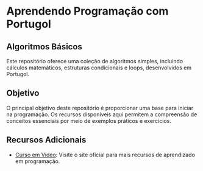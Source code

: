 # Aprendendo Programação com Portugol

## Algoritmos Básicos
Este repositório oferece uma coleção de algoritmos simples, incluindo cálculos matemáticos, estruturas condicionais e loops, desenvolvidos em Portugol.

## Objetivo
O principal objetivo deste repositório é proporcionar uma base para iniciar na programação. Os recursos disponíveis aqui permitem a compreensão de conceitos essenciais por meio de exemplos práticos e exercícios. 

## Recursos Adicionais
- [Curso em Vídeo](https://www.cursoemvideo.com/): Visite o site oficial para mais recursos de aprendizado em programação.
